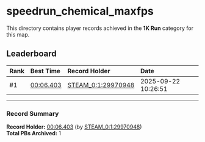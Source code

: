 # speedrun_chemical_maxfps

This directory contains player records achieved in the **1K Run** category for this map.

## Leaderboard

| Rank | Best Time | Record Holder | Date                |
| :--- | :-------- | :------------ | :------------------ |
| #1   | [00:06.403](./00006403_STEAM_0_1_29970948_20250922-102651.zip) | [STEAM_0:1:29970948](https://speedrun16.com/profile/STEAM_0:1:29970948)   | 2025-09-22 10:26:51 |

---

### Record Summary
**Record Holder:** [00:06.403](./00006403_STEAM_0_1_29970948_20250922-102651.zip) (by [STEAM_0:1:29970948](https://speedrun16.com/profile/STEAM_0:1:29970948))  
**Total PBs Archived:** 1